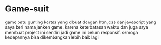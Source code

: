# Game-suit
game batu gunting kertas yang dibuat dengan html,css dan javascript yang saya beri nama janken game. karena keterbatasan waktu dan juga saya membuat project ini sendiri jadi game ini belum responsif. semoga kedepannya bisa dikembangkan lebih baik lagi
